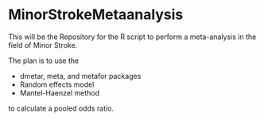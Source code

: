# MinorStrokeMetaanalysis

This will be the Repository for the R script to perform a meta-analysis in the field of Minor Stroke.

The plan is to use the 
- dmetar, meta, and metafor packages
- Random effects model
- Mantel-Haenzel method

to calculate a pooled odds ratio.
